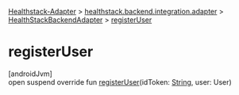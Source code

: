 
[Healthstack-Adapter](../../../healthstack-adapter.html) > [healthstack.backend.integration.adapter](../index.html) > [HealthStackBackendAdapter](index.html) > [registerUser](register-user.html)



# registerUser



[androidJvm]\
open suspend override fun [registerUser](register-user.html)(idToken: [String](https://kotlinlang.org/api/latest/jvm/stdlib/kotlin/-string/index.html), user: User)




